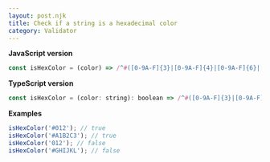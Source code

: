 ```yaml
---
layout: post.njk
title: Check if a string is a hexadecimal color
category: Validator
---
```


**JavaScript version**

```js
const isHexColor = (color) => /^#([0-9A-F]{3}|[0-9A-F]{4}|[0-9A-F]{6}|[0-9A-F]{8})$/i.test(color);
```

**TypeScript version**

```js
const isHexColor = (color: string): boolean => /^#([0-9A-F]{3}|[0-9A-F]{4}|[0-9A-F]{6}|[0-9A-F]{8})$/i.test(color);
```

**Examples**

```js
isHexColor('#012'); // true
isHexColor('#A1B2C3'); // true
isHexColor('012'); // false
isHexColor('#GHIJKL'); // false
```
